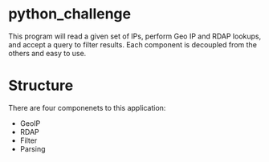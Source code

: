 # python_challenge
This program will read a given set of IPs, perform Geo IP and RDAP lookups, and accept a query to filter results. Each component is decoupled from the others and easy to use. 
# Structure
There are four componenets to this application:
- GeoIP
- RDAP
- Filter
- Parsing
